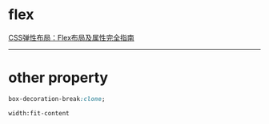 # flex
[CSS弹性布局：Flex布局及属性完全指南](https://segmentfault.com/a/1190000044775851)
***
# other property

```css
box-decoration-break:clone;
```

```
width:fit-content
```